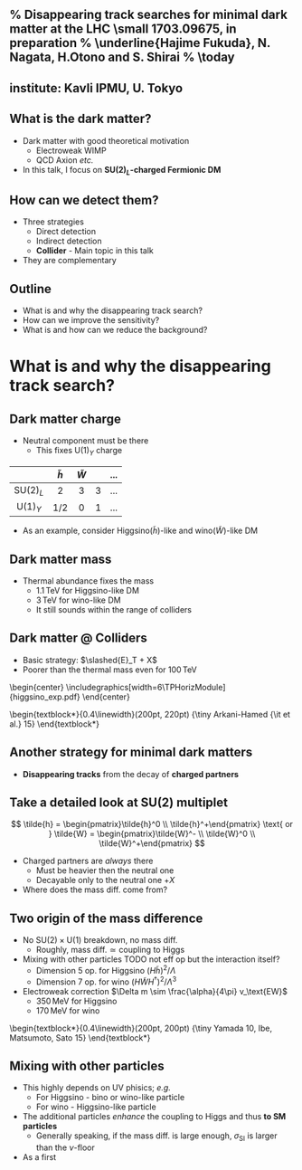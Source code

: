 % Disappearing track searches for minimal dark matter at the LHC \small 1703.09675, in preparation
% \underline{Hajime Fukuda}, N. Nagata, H.Otono and S. Shirai
% \today <!--- pandoc -t beamer -V theme:metropolis -V fontsize:14pt -o presentation.pdf presentation.md -H ../header -->
---
institute: Kavli IPMU, U. Tokyo
---

## What is the dark matter?
* Dark matter with good theoretical motivation
    * Electroweak WIMP
    * QCD Axion *etc.*
* In this talk, I focus on **$\text{SU}(2)_L$-charged Fermionic DM**

## How can we detect them?
* Three strategies
    * Direct detection
    * Indirect detection
    * **Collider** - Main topic in this talk
* They are complementary

## Outline
* What is and why the disappearing track search?
* How can we improve the sensitivity?
* What is and how can we reduce the background?

# What is and why the disappearing track search?

## Dark matter charge

* Neutral component must be there
    * This fixes $\text{U}(1)_Y$ charge

|                   | $\tilde h$ | $\tilde W$ |     | ... |
|:-----------------:|:----------:|:----------:|:---:|:---:|
| $\text{SU}(2)_L$  | $2$        | $3$        | $3$ | ... |
| $\text{U}(1)_Y$   | $1/2$      | $0$        | $1$ | ... |

* As an example, consider Higgsino($\tilde h$)-like and wino($\tilde W$)-like DM

## Dark matter mass
* Thermal abundance fixes the mass
    * $1.1\,\text{TeV}$ for Higgsino-like DM
    * $3\,\text{TeV}$ for wino-like DM
    * It still sounds within the range of colliders

## Dark matter @ Colliders
* Basic strategy: $\slashed{E}_T + X$
* Poorer than the thermal mass even for $100\,\text{TeV}$

\begin{center}
\includegraphics[width=6\TPHorizModule]{higgsino_exp.pdf}
\end{center}

\begin{textblock*}{0.4\linewidth}(200pt, 220pt)
    {\tiny Arkani-Hamed {\it et al.} 15}
\end{textblock*}

## Another strategy for minimal dark matters
* **Disappearing tracks** from the decay of **charged partners**

## Take a detailed look at $\text{SU}(2)$ multiplet
$$
\tilde{h} = \begin{pmatrix}\tilde{h}^0 \\ \tilde{h}^+\end{pmatrix}
\text{ or }
\tilde{W} = \begin{pmatrix}\tilde{W}^- \\ \tilde{W}^0 \\ \tilde{W}^+\end{pmatrix}
$$

* Charged partners are *always* there
    * Must be heavier then the neutral one
    * Decayable only to the neutral one $+ X$
* Where does the mass diff. come from?

## Two origin of the mass difference
* No $\text{SU}(2)\times\text{U}(1)$ breakdown, no mass diff.
    * Roughly, $\text{mass diff.} \simeq \text{coupling to Higgs}$
* Mixing with other particles TODO not eff op but the interaction itself?
    * Dimension $5$ op. for Higgsino $(H\tilde{h})^2/\Lambda$
    * Dimension $7$ op. for wino $(H\tilde{W}H^\dagger)^2/\Lambda^3$
* Electroweak correction $\Delta m \sim \frac{\alpha}{4\pi} v_\text{EW}$
    * $350\,\text{MeV}$ for Higgsino
    * $170\,\text{MeV}$ for wino

\begin{textblock*}{0.4\linewidth}(200pt, 200pt)
    {\tiny Yamada 10, Ibe, Matsumoto, Sato 15}
\end{textblock*}

## Mixing with other particles
* This highly depends on UV phisics; *e.g.*
    * For Higgsino - bino or wino-like particle
    * For wino - Higgsino-like particle
* The additional particles *enhance* the coupling to Higgs and thus **to SM particles**
    * Generally speaking, if the mass diff. is large enough, $\sigma_\text{SI}$ is larger than the $\nu$-floor
* As a first 